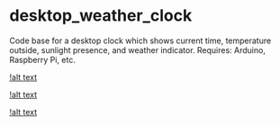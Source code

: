 # desktop_weather_clock
Code base for a desktop clock which shows current time, temperature outside, sunlight presence, and weather indicator.
Requires: Arduino, Raspberry Pi, etc.

[!alt text](img/img1.jpeg)

[!alt text](img/img2.jpeg)

[!alt text](img/img3.jpeg)

